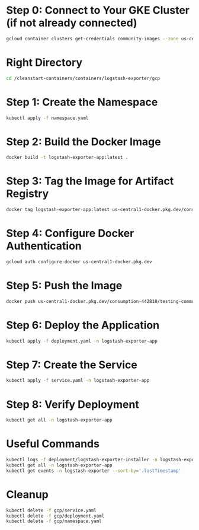 # Step 0: Connect to Your GKE Cluster (if not already connected)
```bash
gcloud container clusters get-credentials community-images --zone us-central1-a
```
# Right Directory
```bash
cd /cleanstart-containers/containers/logstash-exporter/gcp
```

# Step 1: Create the Namespace
```bash
kubectl apply -f namespace.yaml
```

# Step 2: Build the Docker Image
```bash
docker build -t logstash-exporter-app:latest .
```

# Step 3: Tag the Image for Artifact Registry
```bash
docker tag logstash-exporter-app:latest us-central1-docker.pkg.dev/consumption-442810/testing-community-images/logstash-exporter-app:latest
```

# Step 4: Configure Docker Authentication
```bash
gcloud auth configure-docker us-central1-docker.pkg.dev
```

# Step 5: Push the Image
```bash
docker push us-central1-docker.pkg.dev/consumption-442810/testing-community-images/logstash-exporter-app:latest
```

# Step 6: Deploy the Application
```bash
kubectl apply -f deployment.yaml -n logstash-exporter-app
```

# Step 7: Create the Service
```bash
kubectl apply -f service.yaml -n logstash-exporter-app
```

# Step 8: Verify Deployment
```bash
kubectl get all -n logstash-exporter-app
```

# Useful Commands
```bash
kubectl logs -f deployment/logstash-exporter-installer -n logstash-exporter-app
kubectl get all -n logstash-exporter-app
kubectl get events -n logstash-exporter --sort-by='.lastTimestamp'
```

# Cleanup
```bash
kubectl delete -f gcp/service.yaml
kubectl delete -f gcp/deployment.yaml
kubectl delete -f gcp/namespace.yaml
```